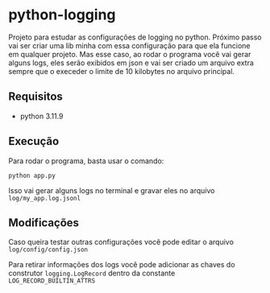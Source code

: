 # python-logging

Projeto para estudar as configurações de logging no python. Próximo passo vai ser criar uma lib minha com essa configuração para que ela funcione em qualquer projeto. Mas esse caso, ao rodar o programa você
vai gerar alguns logs, eles serão exibidos em json e vai ser criado um arquivo extra sempre que o execeder o limite de 10 kilobytes no arquivo principal.

## Requisitos

- python 3.11.9

## Execução

Para rodar o programa, basta usar o comando:

`python app.py`

Isso vai gerar alguns logs no terminal e gravar eles no arquivo `log/my_app.log.jsonl`

## Modificações

Caso queira testar outras configurações você pode editar o arquivo `log/config/config.json`

Para retirar informações dos logs você pode adicionar as chaves do construtor `logging.LogRecord` dentro da constante `LOG_RECORD_BUILTIN_ATTRS`
